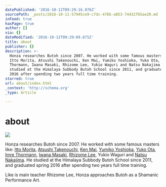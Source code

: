 ```yaml
---
datePublished: '2016-10-12T09:29:16.076Z'
sourcePath: _posts/2016-10-11-57945ce9-c7dc-476b-a853-74432f65ae20.md
inFeed: true
hasPage: true
author: []
via: {}
dateModified: '2016-10-12T09:29:09.875Z'
title: about
publisher: {}
description: >-
  Honza researches Butoh since 2007. He worked with some famous masters like:
  Itto Morita, Atsushi Takenouchi, Ken Mai, Yumiko Yoshioka, Yuko Ota, Imre
  Thormann, Iwana Masaki, Rhizome Lee, Yukio Waguri and Natsu Nakajima. He
  studied at the Himalaya Subbody Butoh School since 2011, and graduated spring
  2016 after spending two years full time training.
starred: true
url: about/index.html
_context: 'http://schema.org'
_type: Article

---
```

# about
![](https://the-grid-user-content.s3-us-west-2.amazonaws.com/a39114ae-e4d0-4969-b276-2c570a231024.jpg)

Honza researches Butoh since 2007\. He worked with some famous masters like: [Itto Morita][0], [Atsushi Takenouchi][1], [Ken Mai][2], [Yumiko Yoshioka][3], [Yuko Ota][4], [Imre Thormann][4], [Iwana Masaki][5], [Rhizome Lee][6], Yukio Waguri and [Natsu Nakajima][7]. He studied at the Himalaya Subbody Butoh School since 2011, and graduated spring 2016 after spending two years full time training.

Like is main teacher Rhizome Lee, Honza approaches Butoh as a Shamanic Performance Art.

[0]: https://www.facebook.com/itto.morita
[1]: https://www.facebook.com/atsushi.takenouchi
[2]: https://www.facebook.com/ken.mai.90
[3]: https://www.facebook.com/yumiko.yoshioka.37
[4]: https://www.facebook.com/uta.yuko87
[5]: https://www.facebook.com/masaki.iwana.3
[6]: https://www.facebook.com/rhizome.lee
[7]: https://www.facebook.com/profile.php?id=100004959854651